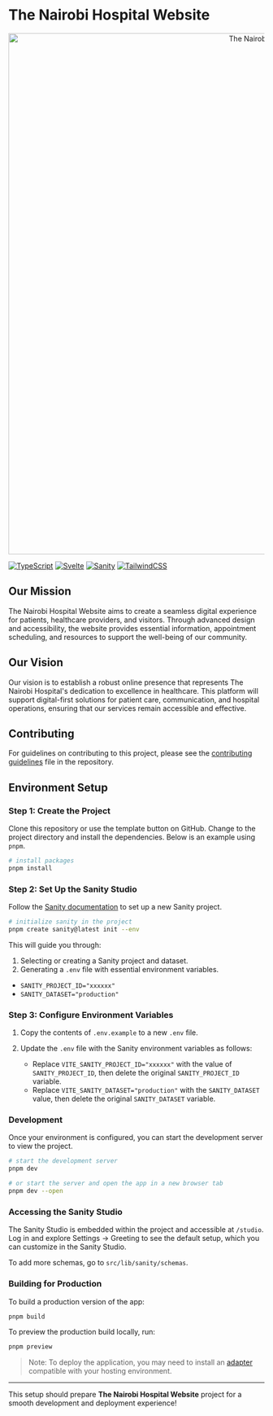 
# The Nairobi Hospital Website
<div align="center">
  <a href="https://github.com/nairobi-hospital/website"><img src="./public/nairobi-hospital-banner.png" width=1024 alt="The Nairobi Hospital Logo"></a>
</div>

[![TypeScript](https://img.shields.io/badge/typescript-%23007ACC.svg?style=for-the-badge&logo=typescript&logoColor=white)](#tech-stack)
[![Svelte](https://img.shields.io/badge/svelte-%23f1413d.svg?style=for-the-badge&logo=svelte&logoColor=white)](#tech-stack)
[![Sanity](https://img.shields.io/badge/sanity-%23f03e2f.svg?style=for-the-badge&logo=sanity&logoColor=white)](#tech-stack)
[![TailwindCSS](https://img.shields.io/badge/tailwindcss-%2338B2AC.svg?style=for-the-badge&logo=tailwind-css&logoColor=white)](#tech-stack)

## Our Mission

The Nairobi Hospital Website aims to create a seamless digital experience for patients, healthcare providers, and visitors. Through advanced design and accessibility, the website provides essential information, appointment scheduling, and resources to support the well-being of our community.

## Our Vision

Our vision is to establish a robust online presence that represents The Nairobi Hospital's dedication to excellence in healthcare. This platform will support digital-first solutions for patient care, communication, and hospital operations, ensuring that our services remain accessible and effective.

## Contributing

For guidelines on contributing to this project, please see the [contributing guidelines](contributing.md) file in the repository.

## Environment Setup

### Step 1: Create the Project

Clone this repository or use the template button on GitHub. Change to the project directory and install the dependencies. Below is an example using `pnpm`.

```bash
# install packages
pnpm install
```

### Step 2: Set Up the Sanity Studio

Follow the [Sanity documentation](https://www.sanity.io/docs/create-a-sanity-project) to set up a new Sanity project.

```bash
# initialize sanity in the project
pnpm create sanity@latest init --env
```

This will guide you through:

1. Selecting or creating a Sanity project and dataset.
2. Generating a `.env` file with essential environment variables.

- `SANITY_PROJECT_ID="xxxxxx"`
- `SANITY_DATASET="production"`

### Step 3: Configure Environment Variables

1. Copy the contents of `.env.example` to a new `.env` file.
2. Update the `.env` file with the Sanity environment variables as follows:

   - Replace `VITE_SANITY_PROJECT_ID="xxxxxx"` with the value of `SANITY_PROJECT_ID`, then delete the original `SANITY_PROJECT_ID` variable.
   - Replace `VITE_SANITY_DATASET="production"` with the `SANITY_DATASET` value, then delete the original `SANITY_DATASET` variable.

### Development

Once your environment is configured, you can start the development server to view the project.

```bash
# start the development server
pnpm dev

# or start the server and open the app in a new browser tab
pnpm dev --open
```

### Accessing the Sanity Studio

The Sanity Studio is embedded within the project and accessible at `/studio`. Log in and explore Settings -> Greeting to see the default setup, which you can customize in the Sanity Studio.

To add more schemas, go to `src/lib/sanity/schemas`.

### Building for Production

To build a production version of the app:

```bash
pnpm build
```

To preview the production build locally, run:

```bash
pnpm preview
```

> Note: To deploy the application, you may need to install an [adapter](https://kit.svelte.dev/docs/adapters) compatible with your hosting environment.

---

This setup should prepare **The Nairobi Hospital Website** project for a smooth development and deployment experience!